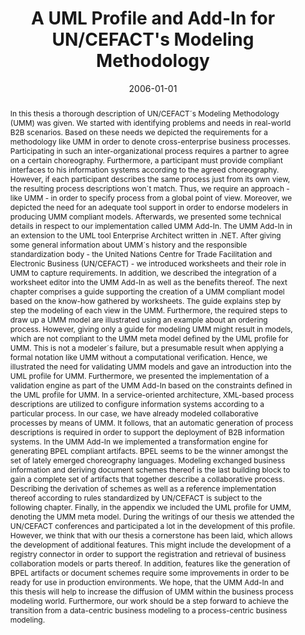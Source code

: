 ---
abstract: In this thesis a thorough description of UN/CEFACT´s Modeling Methodology
  (UMM) was given. We started with identifying problems and needs in real-world B2B
  scenarios. Based on these needs we depicted the requirements for a methodology like
  UMM in order to denote cross-enterprise business processes. Participating in such
  an inter-organizational process requires a partner to agree on a certain choreography.
  Furthermore, a participant must provide compliant interfaces to his information
  systems according to the agreed choreography. However, if each participant describes
  the same process just from its own view, the resulting process descriptions won´t
  match. Thus, we require an approach - like UMM - in order to specify process from
  a global point of view.  Moreover, we depicted the need for an adequate tool support
  in order to endorse modelers in producing UMM compliant models. Afterwards, we presented
  some technical details in respect to our implementation called UMM Add-In. The UMM
  Add-In in an extension to the UML tool Enterprise Architect written in .NET.  After
  giving some general information about UMM´s history and the responsible standardization
  body - the United Nations Centre for Trade Facilitation and Electronic Business
  (UN/CEFACT) - we introduced worksheets and their role in UMM to capture requirements.
  In addition, we described the integration of a worksheet editor into the UMM Add-In
  as well as the benefits thereof.  The next chapter comprises a guide supporting
  the creation of a UMM compliant model based on the know-how gathered by worksheets.
  The guide explains step by step the modeling of each view in the UMM. Furthermore,
  the required steps to draw up a UMM model are illustrated using an example about
  an ordering process. However, giving only a guide for modeling UMM might result
  in models, which are not compliant to the UMM meta model defined by the UML profile
  for UMM. This is not a modeler´s failure, but a presumable result when applying
  a formal notation like UMM without a computational verification. Hence, we illustrated
  the need for validating UMM models and gave an introduction into the UML profile
  for UMM. Furthermore, we presented the implementation of a validation engine as
  part of the UMM Add-In based on the constraints defined in the UML profile for UMM.
  In a service-oriented architecture, XML-based process descriptions are utilized
  to configure information systems according to a particular process. In our case,
  we have already modeled collaborative processes by means of UMM. It follows, that
  an automatic generation of process descriptions is required in order to support
  the deployment of B2B information systems. In the UMM Add-In we implemented a transformation
  engine for generating BPEL compliant artifacts. BPEL seems to be the winner amongst
  the set of lately emerged choreography languages.  Modeling exchanged business information
  and deriving document schemes thereof is the last building block to gain a complete
  set of artifacts that together describe a collaborative process. Describing the
  derivation of schemes as well as a reference implementation thereof according to
  rules standardized by UN/CEFACT is subject to the following chapter.  Finally, in
  the appendix we included the UML profile for UMM, denoting the UMM meta model. During
  the writings of our thesis we attended the UN/CEFACT conferences and participated
  a lot in the development of this profile.  However, we think that with our thesis
  a cornerstone has been laid, which allows the development of additional features.
  This might include the development of a registry connector in order to support the
  registration and retrieval of business collaboration models or parts thereof. In
  addition, features like the generation of BPEL artifacts or document schemes require
  some improvements in order to be ready for use in production environments.  We hope,
  that the UMM Add-In and this thesis will help to increase the diffusion of UMM within
  the business process modeling world. Furthermore, our work should be a step forward
  to achieve the transition from a data-centric business modeling to a process-centric
  business modeling.
authors:
- Philipp Liegl
- Rainer Schuster
- Marco Zapletal
date: '2006-01-01'
featured: false
publication_types:
- '7'
publishDate: '2006-01-01'
title: A UML Profile and Add-In for UN/CEFACT's Modeling Methodology
url_pdf: http://publik.tuwien.ac.at/files/pub-inf_3605.pdf
---